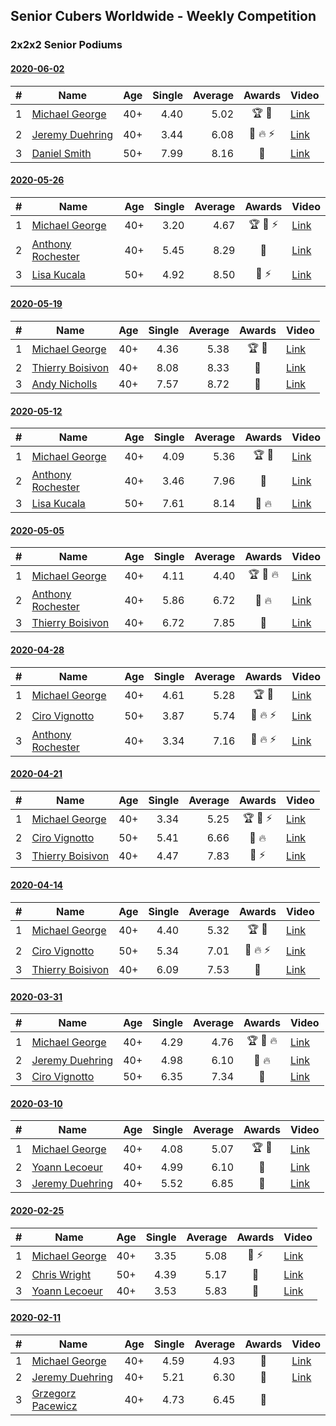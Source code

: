 ## Senior Cubers Worldwide - Weekly Competition
### 2x2x2 Senior Podiums
#### [2020-06-02](results/2020-06-02.md)

| # | Name | Age | Single | Average | Awards | Video |
| :--: | -- | :--: | --: | --: | :--: | -- |
| 1 | [Michael George](../persons/michael_george.md) | 40+ | 4.40 | 5.02 | 🏆 🥇 | [Link](https://www.facebook.com/events/3373950429496747/permalink/3376936499198140/) |
| 2 | [Jeremy Duehring](../persons/jeremy_duehring.md) | 40+ | 3.44 | 6.08 | 🥈 🔥 ⚡ | [Link](https://www.facebook.com/events/3373950429496747/permalink/3374457722779351/) |
| 3 | [Daniel Smith](../persons/daniel_smith.md) | 50+ | 7.99 | 8.16 | 🥉 | [Link](https://www.facebook.com/events/3373950429496747/permalink/3381536338738156/) |

#### [2020-05-26](results/2020-05-26.md)

| # | Name | Age | Single | Average | Awards | Video |
| :--: | -- | :--: | --: | --: | :--: | -- |
| 1 | [Michael George](../persons/michael_george.md) | 40+ | 3.20 | 4.67 | 🏆 🥇 ⚡ | [Link](https://www.facebook.com/events/688407551989463/permalink/691880678308817/) |
| 2 | [Anthony Rochester](../persons/anthony_rochester.md) | 40+ | 5.45 | 8.29 | 🥈 | [Link](https://www.facebook.com/events/688407551989463/permalink/690197401810478/) |
| 3 | [Lisa Kucala](../persons/lisa_kucala.md) | 50+ | 4.92 | 8.50 | 🥉 ⚡ | [Link](https://www.facebook.com/events/688407551989463/permalink/691370505026501/) |

#### [2020-05-19](results/2020-05-19.md)

| # | Name | Age | Single | Average | Awards | Video |
| :--: | -- | :--: | --: | --: | :--: | -- |
| 1 | [Michael George](../persons/michael_george.md) | 40+ | 4.36 | 5.38 | 🏆 🥇 | [Link](https://www.facebook.com/events/1880761498725633/permalink/1881845941950522/) |
| 2 | [Thierry Boisivon](../persons/thierry_boisivon.md) | 40+ | 8.08 | 8.33 | 🥈 | [Link](https://www.facebook.com/events/1880761498725633/permalink/1885767488225034/) |
| 3 | [Andy Nicholls](../persons/andy_nicholls.md) | 40+ | 7.57 | 8.72 | 🥉 | [Link](https://www.facebook.com/events/1880761498725633/permalink/1884034971731619/) |

#### [2020-05-12](results/2020-05-12.md)

| # | Name | Age | Single | Average | Awards | Video |
| :--: | -- | :--: | --: | --: | :--: | -- |
| 1 | [Michael George](../persons/michael_george.md) | 40+ | 4.09 | 5.36 | 🏆 🥇 | [Link](https://www.facebook.com/events/546188069600739/permalink/550183102534569/) |
| 2 | [Anthony Rochester](../persons/anthony_rochester.md) | 40+ | 3.46 | 7.96 | 🥈 | [Link](https://www.facebook.com/events/546188069600739/permalink/549151575971055/) |
| 3 | [Lisa Kucala](../persons/lisa_kucala.md) | 50+ | 7.61 | 8.14 | 🥉 🔥 | [Link](https://www.facebook.com/events/546188069600739/permalink/547730619446484/) |

#### [2020-05-05](results/2020-05-05.md)

| # | Name | Age | Single | Average | Awards | Video |
| :--: | -- | :--: | --: | --: | :--: | -- |
| 1 | [Michael George](../persons/michael_george.md) | 40+ | 4.11 | 4.40 | 🏆 🥇 🔥 | [Link](https://www.facebook.com/events/3313106775587396/permalink/3315206338710773/) |
| 2 | [Anthony Rochester](../persons/anthony_rochester.md) | 40+ | 5.86 | 6.72 | 🥈 🔥 | [Link](https://www.facebook.com/events/3313106775587396/permalink/3313878432176897/) |
| 3 | [Thierry Boisivon](../persons/thierry_boisivon.md) | 40+ | 6.72 | 7.85 | 🥉 | [Link](https://www.facebook.com/events/3313106775587396/permalink/3314504292114311/) |

#### [2020-04-28](results/2020-04-28.md)

| # | Name | Age | Single | Average | Awards | Video |
| :--: | -- | :--: | --: | --: | :--: | -- |
| 1 | [Michael George](../persons/michael_george.md) | 40+ | 4.61 | 5.28 | 🏆 🥇 | [Link](https://www.facebook.com/events/535188653858103/permalink/535313977178904/) |
| 2 | [Ciro Vignotto](../persons/ciro_vignotto.md) | 50+ | 3.87 | 5.74 | 🥈 🔥 ⚡ | [Link](https://www.facebook.com/events/535188653858103/permalink/535791083797860/) |
| 3 | [Anthony Rochester](../persons/anthony_rochester.md) | 40+ | 3.34 | 7.16 | 🥉 🔥 ⚡ | [Link](https://www.facebook.com/events/535188653858103/permalink/535220337188268/) |

#### [2020-04-21](results/2020-04-21.md)

| # | Name | Age | Single | Average | Awards | Video |
| :--: | -- | :--: | --: | --: | :--: | -- |
| 1 | [Michael George](../persons/michael_george.md) | 40+ | 3.34 | 5.25 | 🏆 🥇 ⚡ | [Link](https://www.facebook.com/events/880278499062375/permalink/884150692008489/) |
| 2 | [Ciro Vignotto](../persons/ciro_vignotto.md) | 50+ | 5.41 | 6.66 | 🥈 🔥 | [Link](https://www.facebook.com/ciro.vignotto/videos/10221784485416955/) |
| 3 | [Thierry Boisivon](../persons/thierry_boisivon.md) | 40+ | 4.47 | 7.83 | 🥉 ⚡ | [Link](https://www.facebook.com/events/880278499062375/permalink/881984655558426/) |

#### [2020-04-14](results/2020-04-14.md)

| # | Name | Age | Single | Average | Awards | Video |
| :--: | -- | :--: | --: | --: | :--: | -- |
| 1 | [Michael George](../persons/michael_george.md) | 40+ | 4.40 | 5.32 | 🏆 🥇 | [Link](https://www.facebook.com/events/982619255468618/permalink/983676138696263/) |
| 2 | [Ciro Vignotto](../persons/ciro_vignotto.md) | 50+ | 5.34 | 7.01 | 🥈 🔥 ⚡ | [Link](https://www.facebook.com/events/982619255468618/permalink/983361152061095/) |
| 3 | [Thierry Boisivon](../persons/thierry_boisivon.md) | 40+ | 6.09 | 7.53 | 🥉 | [Link](https://www.facebook.com/events/982619255468618/permalink/986813878382489/) |

#### [2020-03-31](results/2020-03-31.md)

| # | Name | Age | Single | Average | Awards | Video |
| :--: | -- | :--: | --: | --: | :--: | -- |
| 1 | [Michael George](../persons/michael_george.md) | 40+ | 4.29 | 4.76 | 🏆 🥇 🔥 | [Link](https://www.facebook.com/events/637372103486119/permalink/637382556818407/) |
| 2 | [Jeremy Duehring](../persons/jeremy_duehring.md) | 40+ | 4.98 | 6.10 | 🥈 🔥 | [Link](https://www.facebook.com/events/637372103486119/permalink/638302930059703/) |
| 3 | [Ciro Vignotto](../persons/ciro_vignotto.md) | 50+ | 6.35 | 7.34 | 🥉 | [Link](https://www.facebook.com/events/637372103486119/permalink/637582320131764/) |

#### [2020-03-10](results/2020-03-10.md)

| # | Name | Age | Single | Average | Awards | Video |
| :--: | -- | :--: | --: | --: | :--: | -- |
| 1 | [Michael George](../persons/michael_george.md) | 40+ | 4.08 | 5.07 | 🏆 🥇 | [Link](https://www.facebook.com/events/654143022005686/permalink/654212128665442/) |
| 2 | [Yoann Lecoeur](../persons/yoann_lecoeur.md) | 40+ | 4.99 | 6.10 | 🥈 | [Link](https://www.facebook.com/events/654143022005686/permalink/657555414997780/) |
| 3 | [Jeremy Duehring](../persons/jeremy_duehring.md) | 40+ | 5.52 | 6.85 | 🥉 | [Link](https://www.facebook.com/events/654143022005686/permalink/658401968246458/) |

#### [2020-02-25](results/2020-02-25.md)

| # | Name | Age | Single | Average | Awards | Video |
| :--: | -- | :--: | --: | --: | :--: | -- |
| 1 | [Michael George](../persons/michael_george.md) | 40+ | 3.35 | 5.08 | 🥇 ⚡ | [Link](https://www.facebook.com/events/2972213492840148/permalink/2972679519460212/) |
| 2 | [Chris Wright](../persons/chris_wright.md) | 50+ | 4.39 | 5.17 | 🥈 | [Link](https://www.facebook.com/events/2972213492840148/permalink/2980258662035631/) |
| 3 | [Yoann Lecoeur](../persons/yoann_lecoeur.md) | 40+ | 3.53 | 5.83 | 🥉 | [Link](https://www.facebook.com/events/2972213492840148/permalink/2982133431848154/) |

#### [2020-02-11](results/2020-02-11.md)

| # | Name | Age | Single | Average | Awards | Video |
| :--: | -- | :--: | --: | --: | :--: | -- |
| 1 | [Michael George](../persons/michael_george.md) | 40+ | 4.59 | 4.93 | 🥇 | [Link](https://www.facebook.com/events/176704156956327/permalink/178424350117641/) |
| 2 | [Jeremy Duehring](../persons/jeremy_duehring.md) | 40+ | 5.21 | 6.30 | 🥈 | [Link](https://www.facebook.com/events/176704156956327/permalink/177381356888607/) |
| 3 | [Grzegorz Pacewicz](../persons/grzegorz_pacewicz.md) | 40+ | 4.73 | 6.45 | 🥉 | |


<!-- Global site tag (gtag.js) - Google Analytics -->
<script async src="https://www.googletagmanager.com/gtag/js?id=UA-86348435-3"></script>
<script>window.dataLayer = window.dataLayer || []; function gtag() {dataLayer.push(arguments);} gtag('js', new Date()); gtag('config', 'UA-86348435-3');</script>
